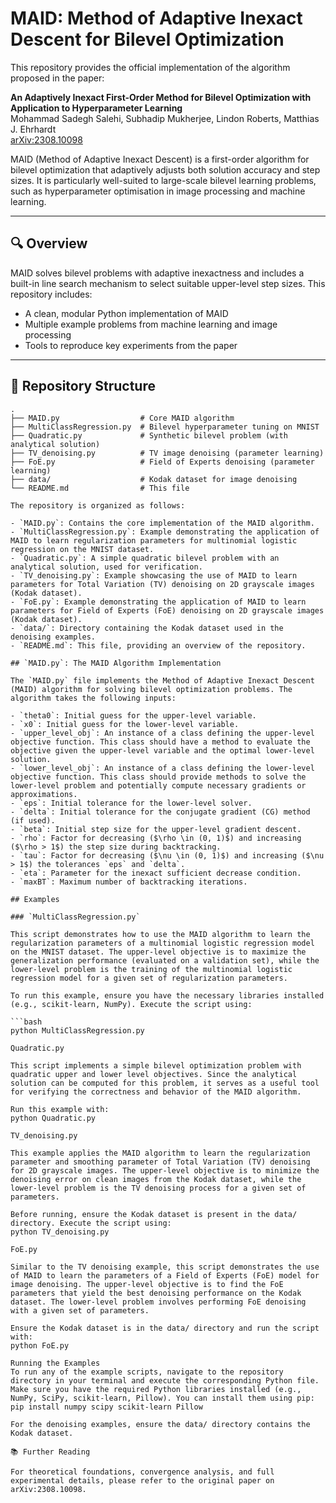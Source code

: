 # MAID: Method of Adaptive Inexact Descent for Bilevel Optimization

This repository provides the official implementation of the algorithm proposed in the paper:

**An Adaptively Inexact First-Order Method for Bilevel Optimization with Application to Hyperparameter Learning**  
Mohammad Sadegh Salehi, Subhadip Mukherjee, Lindon Roberts, Matthias J. Ehrhardt  
[arXiv:2308.10098](https://arxiv.org/abs/2308.10098)

MAID (Method of Adaptive Inexact Descent) is a first-order algorithm for bilevel optimization that adaptively adjusts both solution accuracy and step sizes. It is particularly well-suited to large-scale bilevel learning problems, such as hyperparameter optimisation in image processing and machine learning.

---

## 🔍 Overview

MAID solves bilevel problems with adaptive inexactness and includes a built-in line search mechanism to select suitable upper-level step sizes. This repository includes:

- A clean, modular Python implementation of MAID
- Multiple example problems from machine learning and image processing
- Tools to reproduce key experiments from the paper

---

## 📁 Repository Structure

```text
.
├── MAID.py                  # Core MAID algorithm
├── MultiClassRegression.py  # Bilevel hyperparameter tuning on MNIST
├── Quadratic.py             # Synthetic bilevel problem (with analytical solution)
├── TV_denoising.py          # TV image denoising (parameter learning)
├── FoE.py                   # Field of Experts denoising (parameter learning)
├── data/                    # Kodak dataset for image denoising
└── README.md                # This file

The repository is organized as follows:

- `MAID.py`: Contains the core implementation of the MAID algorithm.
- `MultiClassRegression.py`: Example demonstrating the application of MAID to learn regularization parameters for multinomial logistic regression on the MNIST dataset.
- `Quadratic.py`: A simple quadratic bilevel problem with an analytical solution, used for verification.
- `TV_denoising.py`: Example showcasing the use of MAID to learn parameters for Total Variation (TV) denoising on 2D grayscale images (Kodak dataset).
- `FoE.py`: Example demonstrating the application of MAID to learn parameters for Field of Experts (FoE) denoising on 2D grayscale images (Kodak dataset).
- `data/`: Directory containing the Kodak dataset used in the denoising examples.
- `README.md`: This file, providing an overview of the repository.

## `MAID.py`: The MAID Algorithm Implementation

The `MAID.py` file implements the Method of Adaptive Inexact Descent (MAID) algorithm for solving bilevel optimization problems. The algorithm takes the following inputs:

- `theta0`: Initial guess for the upper-level variable.
- `x0`: Initial guess for the lower-level variable.
- `upper_level_obj`: An instance of a class defining the upper-level objective function. This class should have a method to evaluate the objective given the upper-level variable and the optimal lower-level solution.
- `lower_level_obj`: An instance of a class defining the lower-level objective function. This class should provide methods to solve the lower-level problem and potentially compute necessary gradients or approximations.
- `eps`: Initial tolerance for the lower-level solver.
- `delta`: Initial tolerance for the conjugate gradient (CG) method (if used).
- `beta`: Initial step size for the upper-level gradient descent.
- `rho`: Factor for decreasing ($\rho \in (0, 1)$) and increasing ($\rho > 1$) the step size during backtracking.
- `tau`: Factor for decreasing ($\nu \in (0, 1)$) and increasing ($\nu > 1$) the tolerances `eps` and `delta`.
- `eta`: Parameter for the inexact sufficient decrease condition.
- `maxBT`: Maximum number of backtracking iterations.

## Examples

### `MultiClassRegression.py`

This script demonstrates how to use the MAID algorithm to learn the regularization parameters of a multinomial logistic regression model on the MNIST dataset. The upper-level objective is to maximize the generalization performance (evaluated on a validation set), while the lower-level problem is the training of the multinomial logistic regression model for a given set of regularization parameters.

To run this example, ensure you have the necessary libraries installed (e.g., scikit-learn, NumPy). Execute the script using:

```bash
python MultiClassRegression.py

Quadratic.py

This script implements a simple bilevel optimization problem with quadratic upper and lower level objectives. Since the analytical solution can be computed for this problem, it serves as a useful tool for verifying the correctness and behavior of the MAID algorithm.

Run this example with:
python Quadratic.py

TV_denoising.py

This example applies the MAID algorithm to learn the regularization parameter and smoothing parameter of Total Variation (TV) denoising for 2D grayscale images. The upper-level objective is to minimize the denoising error on clean images from the Kodak dataset, while the lower-level problem is the TV denoising process for a given set of parameters.

Before running, ensure the Kodak dataset is present in the data/ directory. Execute the script using:
python TV_denoising.py

FoE.py

Similar to the TV denoising example, this script demonstrates the use of MAID to learn the parameters of a Field of Experts (FoE) model for image denoising. The upper-level objective is to find the FoE parameters that yield the best denoising performance on the Kodak dataset. The lower-level problem involves performing FoE denoising with a given set of parameters.

Ensure the Kodak dataset is in the data/ directory and run the script with:
python FoE.py

Running the Examples
To run any of the example scripts, navigate to the repository directory in your terminal and execute the corresponding Python file. Make sure you have the required Python libraries installed (e.g., NumPy, SciPy, scikit-learn, Pillow). You can install them using pip:
pip install numpy scipy scikit-learn Pillow

For the denoising examples, ensure the data/ directory contains the Kodak dataset.

📚 Further Reading

For theoretical foundations, convergence analysis, and full experimental details, please refer to the original paper on arXiv:2308.10098.
